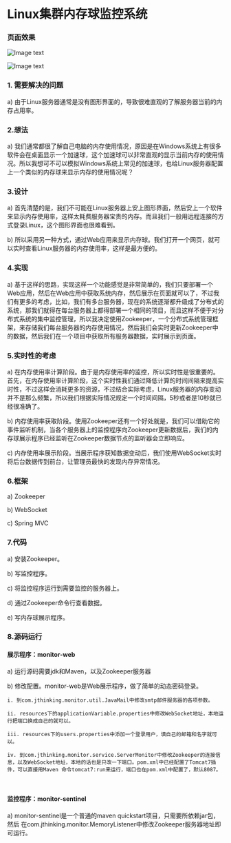 # Linux集群内存球监控系统

### 页面效果

![Image text](http://image.jthinking.com/image/github-images/linux-memory-monitor/20171117130004.png)

![Image text](http://image.jthinking.com/image/github-images/linux-memory-monitor/20171117130721.png)

### 1. 需要解决的问题

a) 由于Linux服务器通常是没有图形界面的，导致很难直观的了解服务器当前的内存占用率。

### 2.想法

a) 我们通常都很了解自己电脑的内存使用情况，原因是在Windows系统上有很多软件会在桌面显示一个加速球，这个加速球可以非常直观的显示当前内存的使用情况。所以我想可不可以模拟Windows系统上常见的加速球，也给Linux服务器配置上一个类似的内存球来显示内存的使用情况呢？

### 3.设计

a) 首先清楚的是，我们不可能在Linux服务器上安上图形界面，然后安上一个软件来显示内存使用率，这样太耗费服务器宝贵的内存。而且我们一般用远程连接的方式登录Linux，这个图形界面也很难看到。

b) 所以采用另一种方式，通过Web应用来显示内存球。我们打开一个网页，就可以实时查看Linux服务器的内存使用率，这样是最方便的。

### 4.实现

a) 基于这样的思路，实现这样一个功能感觉是非常简单的，我们只要部署一个Web应用，然后在Web应用中获取系统内存，然后展示在页面就可以了，不过我们有更多的考虑，比如，我们有多台服务器，现在的系统逐渐都升级成了分布式的系统，那我们就得在每台服务器上都得部署一个相同的项目，而且这样不便于对分布式系统的集中监控管理，所以我决定使用Zookeeper，一个分布式系统管理框架，来存储我们每台服务器的内存使用情况，然后我们会实时更新Zookeeper中的数据，然后我们在一个项目中获取所有服务器数据，实时展示到页面。

### 5.实时性的考虑

a) 在内存使用率计算阶段。由于是内存使用率的监控，所以实时性是很重要的。首先，在内存使用率计算阶段，这个实时性我们通过降低计算的时间间隔来提高实时性，不过这样会消耗更多的资源，不过结合实际考虑，Linux服务器的内存变动并不是那么频繁，所以我们根据实际情况规定一个时间间隔，5秒或者是10秒就已经很准确了。

b) 内存使用率获取阶段。使用Zookeeper还有一个好处就是，我们可以借助它的事件监听机制，当各个服务器上的监控程序向Zookeeper更新数据后，我们的内存球展示程序已经监听在Zookeeper数据节点的监听器会立即响应。

c) 内存使用率展示阶段。当展示程序获知数据变动后，我们使用WebSocket实时将后台数据传到前台，让管理员最快的发现内存异常情况。

### 6.框架

a) Zookeeper

b) WebSocket

c) Spring MVC

### 7.代码

a) 安装Zookeeper。

b) 写监控程序。

c) 将监控程序运行到需要监控的服务器上。

d) 通过Zookeeper命令行查看数据。

e) 写内存球展示程序。

### 8.源码运行

#### 展示程序：monitor-web

a) 运行源码需要jdk和Maven，以及Zookeeper服务器

b) 修改配置。monitor-web是Web展示程序，做了简单的动态密码登录。

    i. 到com.jthinking.monitor.util.JavaMail中修改smtp邮件服务器的各项参数。
    
    ii. resources下的applicationVariable.properties中修改WebSocket地址，本地运行把端口换成自己的就可以。
    
    iii. resources下的users.properties中添加一个登录用户，填自己的邮箱和名字就可以。
    
    iv. 到com.jthinking.monitor.service.ServerMonitor中修改Zookeeper的连接信息，以及WebSocket地址，本地的话也是只改一下端口。pom.xml中已经配置了Tomcat7插件，可以直接用Maven 命令tomcat7:run来运行，端口也在pom.xml中配置了，默认8087。
    
#### 监控程序：monitor-sentinel

a) 	monitor-sentinel是一个普通的maven quickstart项目，只需要所依赖jar包，然后		在com.jthinking.monitor.MemoryListener中修改Zookeeper服务器地址即可运行。
